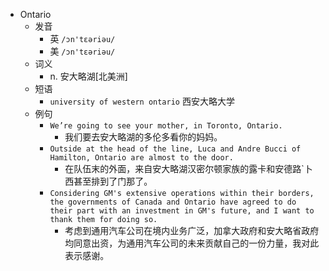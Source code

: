 - Ontario
  - 发音
    - 英 `/ɔn'tεəriəu/`
    - 美 `/ɔn'tεəriəu/`
  - 词义
    - n. 安大略湖[北美洲]
  - 短语
    - `university of western ontario` 西安大略大学 
  - 例句
    - `We’re going to see your mother, in Toronto, Ontario.`
      - 我们要去安大略湖的多伦多看你的妈妈。
    - `Outside at the head of the line, Luca and Andre Bucci of Hamilton, Ontario are almost to the door.`
      - 在队伍末的外面，来自安大略湖汉密尔顿家族的露卡和安德路`卜西甚至排到了门那了。
    - `Considering GM's extensive operations within their borders, the governments of Canada and Ontario have agreed to do their part with an investment in GM's future, and I want to thank them for doing so.`
      - 考虑到通用汽车公司在境内业务广泛，加拿大政府和安大略省政府均同意出资，为通用汽车公司的未来贡献自己的一份力量，我对此表示感谢。

